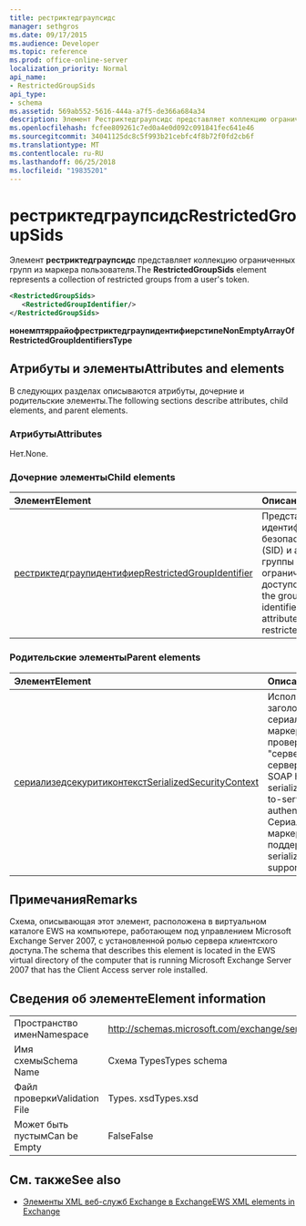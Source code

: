 ```yaml
---
title: рестриктедграупсидс
manager: sethgros
ms.date: 09/17/2015
ms.audience: Developer
ms.topic: reference
ms.prod: office-online-server
localization_priority: Normal
api_name:
- RestrictedGroupSids
api_type:
- schema
ms.assetid: 569ab552-5616-444a-a7f5-de366a684a34
description: Элемент Рестриктедграупсидс представляет коллекцию ограниченных групп из маркера пользователя.
ms.openlocfilehash: fcfee809261c7ed0a4e0d092c091841fec641e46
ms.sourcegitcommit: 34041125dc8c5f993b21cebfc4f8b72f0fd2cb6f
ms.translationtype: MT
ms.contentlocale: ru-RU
ms.lasthandoff: 06/25/2018
ms.locfileid: "19835201"
---
```

# <a name="restrictedgroupsids"></a><span data-ttu-id="575c1-103">рестриктедграупсидс</span><span class="sxs-lookup"><span data-stu-id="575c1-103">RestrictedGroupSids</span></span>

<span data-ttu-id="575c1-104">Элемент **рестриктедграупсидс** представляет коллекцию ограниченных групп из маркера пользователя.</span><span class="sxs-lookup"><span data-stu-id="575c1-104">The **RestrictedGroupSids** element represents a collection of restricted groups from a user's token.</span></span> 
  
```xml
<RestrictedGroupSids>
   <RestrictedGroupIdentifier/>
</RestrictedGroupSids>
```

 <span data-ttu-id="575c1-105">**нонемптяррайофрестриктедграупидентифиерстипе**</span><span class="sxs-lookup"><span data-stu-id="575c1-105">**NonEmptyArrayOfRestrictedGroupIdentifiersType**</span></span>
## <a name="attributes-and-elements"></a><span data-ttu-id="575c1-106">Атрибуты и элементы</span><span class="sxs-lookup"><span data-stu-id="575c1-106">Attributes and elements</span></span>

<span data-ttu-id="575c1-107">В следующих разделах описываются атрибуты, дочерние и родительские элементы.</span><span class="sxs-lookup"><span data-stu-id="575c1-107">The following sections describe attributes, child elements, and parent elements.</span></span>
  
### <a name="attributes"></a><span data-ttu-id="575c1-108">Атрибуты</span><span class="sxs-lookup"><span data-stu-id="575c1-108">Attributes</span></span>

<span data-ttu-id="575c1-109">Нет.</span><span class="sxs-lookup"><span data-stu-id="575c1-109">None.</span></span>
  
### <a name="child-elements"></a><span data-ttu-id="575c1-110">Дочерние элементы</span><span class="sxs-lookup"><span data-stu-id="575c1-110">Child elements</span></span>

|<span data-ttu-id="575c1-111">**Элемент**</span><span class="sxs-lookup"><span data-stu-id="575c1-111">**Element**</span></span>|<span data-ttu-id="575c1-112">**Описание**</span><span class="sxs-lookup"><span data-stu-id="575c1-112">**Description**</span></span>|
|:-----|:-----|
|[<span data-ttu-id="575c1-113">рестриктедграупидентифиер</span><span class="sxs-lookup"><span data-stu-id="575c1-113">RestrictedGroupIdentifier</span></span>](restrictedgroupidentifier.md) <br/> |<span data-ttu-id="575c1-114">Представляет идентификатор безопасности группы (SID) и атрибуты для группы с ограниченным доступом.</span><span class="sxs-lookup"><span data-stu-id="575c1-114">Represents the group security identifier (SID) and attributes for a restricted group.</span></span>  <br/> |
   
### <a name="parent-elements"></a><span data-ttu-id="575c1-115">Родительские элементы</span><span class="sxs-lookup"><span data-stu-id="575c1-115">Parent elements</span></span>

|<span data-ttu-id="575c1-116">**Элемент**</span><span class="sxs-lookup"><span data-stu-id="575c1-116">**Element**</span></span>|<span data-ttu-id="575c1-117">**Описание**</span><span class="sxs-lookup"><span data-stu-id="575c1-117">**Description**</span></span>|
|:-----|:-----|
|[<span data-ttu-id="575c1-118">сериализедсекуритиконтекст</span><span class="sxs-lookup"><span data-stu-id="575c1-118">SerializedSecurityContext</span></span>](serializedsecuritycontext.md) <br/> |<span data-ttu-id="575c1-119">Используется в заголовке SOAP для сериализации маркеров при проверке подлинности "сервер — сервер".</span><span class="sxs-lookup"><span data-stu-id="575c1-119">Used in the SOAP header for token serialization in server- to-server authentication.</span></span> <span data-ttu-id="575c1-120">Сериализация маркеров не поддерживается.</span><span class="sxs-lookup"><span data-stu-id="575c1-120">Token serialization is not supported.</span></span>  <br/> |
   
## <a name="remarks"></a><span data-ttu-id="575c1-121">Примечания</span><span class="sxs-lookup"><span data-stu-id="575c1-121">Remarks</span></span>

<span data-ttu-id="575c1-122">Схема, описывающая этот элемент, расположена в виртуальном каталоге EWS на компьютере, работающем под управлением Microsoft Exchange Server 2007, с установленной ролью сервера клиентского доступа.</span><span class="sxs-lookup"><span data-stu-id="575c1-122">The schema that describes this element is located in the EWS virtual directory of the computer that is running Microsoft Exchange Server 2007 that has the Client Access server role installed.</span></span>
  
## <a name="element-information"></a><span data-ttu-id="575c1-123">Сведения об элементе</span><span class="sxs-lookup"><span data-stu-id="575c1-123">Element information</span></span>

|||
|:-----|:-----|
|<span data-ttu-id="575c1-124">Пространство имен</span><span class="sxs-lookup"><span data-stu-id="575c1-124">Namespace</span></span>  <br/> |http://schemas.microsoft.com/exchange/services/2006/types  <br/> |
|<span data-ttu-id="575c1-125">Имя схемы</span><span class="sxs-lookup"><span data-stu-id="575c1-125">Schema Name</span></span>  <br/> |<span data-ttu-id="575c1-126">Схема Types</span><span class="sxs-lookup"><span data-stu-id="575c1-126">Types schema</span></span>  <br/> |
|<span data-ttu-id="575c1-127">Файл проверки</span><span class="sxs-lookup"><span data-stu-id="575c1-127">Validation File</span></span>  <br/> |<span data-ttu-id="575c1-128">Types. xsd</span><span class="sxs-lookup"><span data-stu-id="575c1-128">Types.xsd</span></span>  <br/> |
|<span data-ttu-id="575c1-129">Может быть пустым</span><span class="sxs-lookup"><span data-stu-id="575c1-129">Can be Empty</span></span>  <br/> |<span data-ttu-id="575c1-130">False</span><span class="sxs-lookup"><span data-stu-id="575c1-130">False</span></span>  <br/> |
   
## <a name="see-also"></a><span data-ttu-id="575c1-131">См. также</span><span class="sxs-lookup"><span data-stu-id="575c1-131">See also</span></span>



- [<span data-ttu-id="575c1-132">Элементы XML веб-служб Exchange в Exchange</span><span class="sxs-lookup"><span data-stu-id="575c1-132">EWS XML elements in Exchange</span></span>](ews-xml-elements-in-exchange.md)

